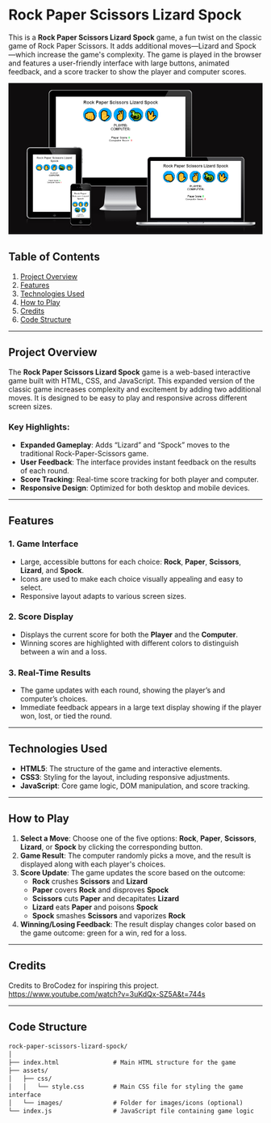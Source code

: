 # Rock Paper Scissors Lizard Spock

This is a **Rock Paper Scissors Lizard Spock** game, a fun twist on the classic game of Rock Paper Scissors. It adds additional moves—Lizard and Spock—which increase the game's complexity. The game is played in the browser and features a user-friendly interface with large buttons, animated feedback, and a score tracker to show the player and computer scores.

![Responsive](./assets/css/images/responsive.png)

## Table of Contents

1. [Project Overview](#project-overview)
2. [Features](#features)
3. [Technologies Used](#technologies-used)
4. [How to Play](#how-to-play)
5. [Credits](#credits)
6. [Code Structure](#code-structure)

---

## Project Overview

The **Rock Paper Scissors Lizard Spock** game is a web-based interactive game built with HTML, CSS, and JavaScript. This expanded version of the classic game increases complexity and excitement by adding two additional moves. It is designed to be easy to play and responsive across different screen sizes.

### Key Highlights:
- **Expanded Gameplay**: Adds “Lizard” and “Spock” moves to the traditional Rock-Paper-Scissors game.
- **User Feedback**: The interface provides instant feedback on the results of each round.
- **Score Tracking**: Real-time score tracking for both player and computer.
- **Responsive Design**: Optimized for both desktop and mobile devices.

---

## Features

### 1. Game Interface
- Large, accessible buttons for each choice: **Rock**, **Paper**, **Scissors**, **Lizard**, and **Spock**.
- Icons are used to make each choice visually appealing and easy to select.
- Responsive layout adapts to various screen sizes.

### 2. Score Display
- Displays the current score for both the **Player** and the **Computer**.
- Winning scores are highlighted with different colors to distinguish between a win and a loss.

### 3. Real-Time Results
- The game updates with each round, showing the player’s and computer’s choices.
- Immediate feedback appears in a large text display showing if the player won, lost, or tied the round.

---

## Technologies Used

- **HTML5**: The structure of the game and interactive elements.
- **CSS3**: Styling for the layout, including responsive adjustments.
- **JavaScript**: Core game logic, DOM manipulation, and score tracking.

---

## How to Play

1. **Select a Move**: Choose one of the five options: **Rock**, **Paper**, **Scissors**, **Lizard**, or **Spock** by clicking the corresponding button.
2. **Game Result**: The computer randomly picks a move, and the result is displayed along with each player's choices.
3. **Score Update**: The game updates the score based on the outcome:
   - **Rock** crushes **Scissors** and **Lizard**
   - **Paper** covers **Rock** and disproves **Spock**
   - **Scissors** cuts **Paper** and decapitates **Lizard**
   - **Lizard** eats **Paper** and poisons **Spock**
   - **Spock** smashes **Scissors** and vaporizes **Rock**
4. **Winning/Losing Feedback**: The result display changes color based on the game outcome: green for a win, red for a loss.

---

## Credits
Credits to BroCodez for inspiring this project.
https://www.youtube.com/watch?v=3uKdQx-SZ5A&t=744s

---

## Code Structure

```plaintext
rock-paper-scissors-lizard-spock/
│
├── index.html               # Main HTML structure for the game
├── assets/
│   ├── css/
│   │   └── style.css        # Main CSS file for styling the game interface
│   └── images/              # Folder for images/icons (optional)
└── index.js                 # JavaScript file containing game logic
